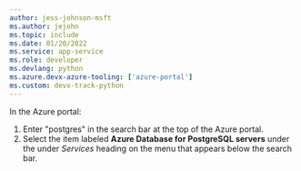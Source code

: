 ```yaml
---
author: jess-johnson-msft
ms.author: jejohn
ms.topic: include
ms.date: 01/20/2022
ms.service: app-service
ms.role: developer
ms.devlang: python
ms.azure.devx-azure-tooling: ['azure-portal']
ms.custom: devx-track-python
---
```


In the Azure portal:

   1. Enter "postgres" in the search bar at the top of the Azure portal.
   1. Select the item labeled **Azure Database for PostgreSQL servers** under the under *Services* heading on the menu that appears below the search bar.
